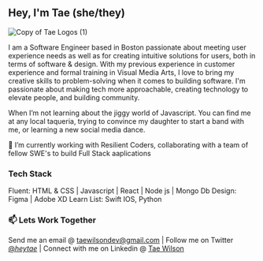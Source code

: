 
## Hey, I'm Tae (she/they)
<!--
**hey-tae/hey-tae** is a ✨ _special_ ✨ repository because its `README.md` (this file) appears on your GitHub profile.

Here are some ideas to get you started:

- 🔭 I’m currently working on ...
- 🌱 I’m currently learning ...
- 👯 I’m looking to collaborate on ...
- 🤔 I’m looking for help with ...
- 💬 Ask me about ...
- 📫 How to reach me: ...
- 😄 Pronouns: ...
- ⚡ Fun fact: ...
-->

![Copy of Tae Logos (1)](https://user-images.githubusercontent.com/67717411/133893058-56d6e383-b285-450e-8fd4-311cbdbccb40.png)

I am a Software Engineer based in Boston passionate about meeting user experience needs as well as for creating intuitive solutions for users, both in terms of software & design. With my previous experience in customer experience and formal training in Visual Media Arts, I love to bring my creative skills to problem-solving when it comes to building software. I'm passionate about making tech more approachable, creating technology to elevate people, and building community. 

When I’m not learning about the jiggy world of Javascript. You can find me at any local taqueria, trying to convince my daughter to start a band with me, or learning a new social media dance.

🔭 I’m currently working with Resilient Coders, collaborating with a team of fellow SWE's to build Full Stack aaplications

### Tech Stack
Fluent: HTML & CSS | Javascript | React | Node js | Mongo Db 
Design: Figma | Adobe XD
Learn List: Swift IOS, Python

### 📫 Lets Work Together 
Send me an email @ taewilsondev@gmail.com | Follow me on Twitter [@_heytae_](https://twitter.com/_heytae_) | Connect with me on Linkedin @ [Tae Wilson](https://www.linkedin.com/in/taewilson/)
